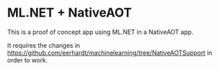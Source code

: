 # ML.NET + NativeAOT

This is a proof of concept app using ML.NET in a NativeAOT app.

It requires the changes in https://github.com/eerhardt/machinelearning/tree/NativeAOTSupport in order to work.